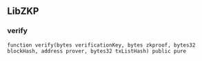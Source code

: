 ## LibZKP

### verify

```solidity
function verify(bytes verificationKey, bytes zkproof, bytes32 blockHash, address prover, bytes32 txListHash) public pure
```
